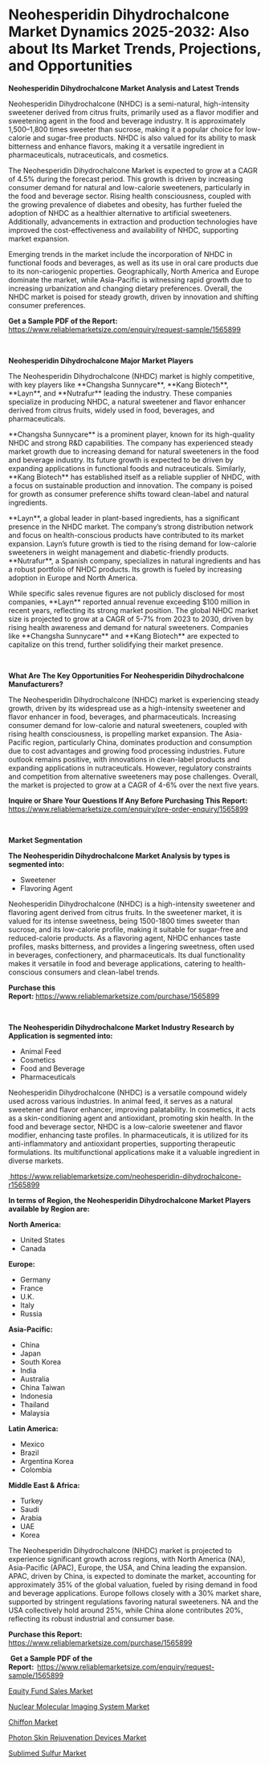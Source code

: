 <p><h1>Neohesperidin Dihydrochalcone Market Dynamics 2025-2032: Also about Its Market Trends, Projections, and Opportunities</h1></p><p><strong>Neohesperidin Dihydrochalcone Market Analysis and Latest Trends</strong></p>
<p><p>Neohesperidin Dihydrochalcone (NHDC) is a semi-natural, high-intensity sweetener derived from citrus fruits, primarily used as a flavor modifier and sweetening agent in the food and beverage industry. It is approximately 1,500–1,800 times sweeter than sucrose, making it a popular choice for low-calorie and sugar-free products. NHDC is also valued for its ability to mask bitterness and enhance flavors, making it a versatile ingredient in pharmaceuticals, nutraceuticals, and cosmetics.</p><p>The Neohesperidin Dihydrochalcone Market is expected to grow at a CAGR of 4.5% during the forecast period. This growth is driven by increasing consumer demand for natural and low-calorie sweeteners, particularly in the food and beverage sector. Rising health consciousness, coupled with the growing prevalence of diabetes and obesity, has further fueled the adoption of NHDC as a healthier alternative to artificial sweeteners. Additionally, advancements in extraction and production technologies have improved the cost-effectiveness and availability of NHDC, supporting market expansion.</p><p>Emerging trends in the market include the incorporation of NHDC in functional foods and beverages, as well as its use in oral care products due to its non-cariogenic properties. Geographically, North America and Europe dominate the market, while Asia-Pacific is witnessing rapid growth due to increasing urbanization and changing dietary preferences. Overall, the NHDC market is poised for steady growth, driven by innovation and shifting consumer preferences.</p></p>
<p><strong>Get a Sample PDF of the Report:&nbsp;</strong> <a href="https://www.reliablemarketsize.com/enquiry/request-sample/1565899?utm_campaign=2015&utm_medium=2&utm_source=Github&utm_content=ia&utm_term=25012025&utm_id=neohesperidin-dihydrochalcone">https://www.reliablemarketsize.com/enquiry/request-sample/1565899</a></p>
<p>&nbsp;</p>
<p><strong>Neohesperidin Dihydrochalcone Major Market Players</strong></p>
<p><p>The Neohesperidin Dihydrochalcone (NHDC) market is highly competitive, with key players like **Changsha Sunnycare**, **Kang Biotech**, **Layn**, and **Nutrafur** leading the industry. These companies specialize in producing NHDC, a natural sweetener and flavor enhancer derived from citrus fruits, widely used in food, beverages, and pharmaceuticals.</p><p>**Changsha Sunnycare** is a prominent player, known for its high-quality NHDC and strong R&D capabilities. The company has experienced steady market growth due to increasing demand for natural sweeteners in the food and beverage industry. Its future growth is expected to be driven by expanding applications in functional foods and nutraceuticals. Similarly, **Kang Biotech** has established itself as a reliable supplier of NHDC, with a focus on sustainable production and innovation. The company is poised for growth as consumer preference shifts toward clean-label and natural ingredients.</p><p>**Layn**, a global leader in plant-based ingredients, has a significant presence in the NHDC market. The company’s strong distribution network and focus on health-conscious products have contributed to its market expansion. Layn’s future growth is tied to the rising demand for low-calorie sweeteners in weight management and diabetic-friendly products. **Nutrafur**, a Spanish company, specializes in natural ingredients and has a robust portfolio of NHDC products. Its growth is fueled by increasing adoption in Europe and North America.</p><p>While specific sales revenue figures are not publicly disclosed for most companies, **Layn** reported annual revenue exceeding $100 million in recent years, reflecting its strong market position. The global NHDC market size is projected to grow at a CAGR of 5-7% from 2023 to 2030, driven by rising health awareness and demand for natural sweeteners. Companies like **Changsha Sunnycare** and **Kang Biotech** are expected to capitalize on this trend, further solidifying their market presence.</p></p>
<p>&nbsp;</p>
<p><strong>What Are The Key Opportunities For Neohesperidin Dihydrochalcone Manufacturers?</strong></p>
<p><p>The Neohesperidin Dihydrochalcone (NHDC) market is experiencing steady growth, driven by its widespread use as a high-intensity sweetener and flavor enhancer in food, beverages, and pharmaceuticals. Increasing consumer demand for low-calorie and natural sweeteners, coupled with rising health consciousness, is propelling market expansion. The Asia-Pacific region, particularly China, dominates production and consumption due to cost advantages and growing food processing industries. Future outlook remains positive, with innovations in clean-label products and expanding applications in nutraceuticals. However, regulatory constraints and competition from alternative sweeteners may pose challenges. Overall, the market is projected to grow at a CAGR of 4-6% over the next five years.</p></p>
<p><strong>Inquire or Share Your Questions If Any Before Purchasing This Report:</strong> <a href="https://www.reliablemarketsize.com/enquiry/pre-order-enquiry/1565899?utm_campaign=2015&utm_medium=2&utm_source=Github&utm_content=ia&utm_term=25012025&utm_id=neohesperidin-dihydrochalcone">https://www.reliablemarketsize.com/enquiry/pre-order-enquiry/1565899</a></p>
<p>&nbsp;</p>
<p><strong>Market Segmentation</strong></p>
<p><strong>The Neohesperidin Dihydrochalcone Market Analysis by types is segmented into:</strong></p>
<p><ul><li>Sweetener</li><li>Flavoring Agent</li></ul></p>
<p><p>Neohesperidin Dihydrochalcone (NHDC) is a high-intensity sweetener and flavoring agent derived from citrus fruits. In the sweetener market, it is valued for its intense sweetness, being 1500-1800 times sweeter than sucrose, and its low-calorie profile, making it suitable for sugar-free and reduced-calorie products. As a flavoring agent, NHDC enhances taste profiles, masks bitterness, and provides a lingering sweetness, often used in beverages, confectionery, and pharmaceuticals. Its dual functionality makes it versatile in food and beverage applications, catering to health-conscious consumers and clean-label trends.</p></p>
<p><strong>Purchase this Report:&nbsp;</strong><a href="https://www.reliablemarketsize.com/purchase/1565899?utm_campaign=2015&utm_medium=2&utm_source=Github&utm_content=ia&utm_term=25012025&utm_id=neohesperidin-dihydrochalcone">https://www.reliablemarketsize.com/purchase/1565899</a></p>
<p>&nbsp;</p>
<p><strong>The Neohesperidin Dihydrochalcone Market Industry Research by Application is segmented into:</strong></p>
<p><ul><li>Animal Feed</li><li>Cosmetics</li><li>Food and Beverage</li><li>Pharmaceuticals</li></ul></p>
<p><p>Neohesperidin Dihydrochalcone (NHDC) is a versatile compound widely used across various industries. In animal feed, it serves as a natural sweetener and flavor enhancer, improving palatability. In cosmetics, it acts as a skin-conditioning agent and antioxidant, promoting skin health. In the food and beverage sector, NHDC is a low-calorie sweetener and flavor modifier, enhancing taste profiles. In pharmaceuticals, it is utilized for its anti-inflammatory and antioxidant properties, supporting therapeutic formulations. Its multifunctional applications make it a valuable ingredient in diverse markets.</p></p>
<p><a href="https://www.reliablemarketsize.com/neohesperidin-dihydrochalcone-r1565899?utm_campaign=2015&utm_medium=2&utm_source=Github&utm_content=ia&utm_term=25012025&utm_id=neohesperidin-dihydrochalcone">&nbsp;https://www.reliablemarketsize.com/neohesperidin-dihydrochalcone-r1565899</a></p>
<p><strong>In terms of Region, the Neohesperidin Dihydrochalcone Market Players available by Region are:</strong></p>
<p>
    <p> <strong> North America: </strong>
        <ul>
            <li>United States</li>
            <li>Canada</li>
        </ul>
        </p> 
    <p> <strong> Europe: </strong>
        <ul>
            <li>Germany</li>
            <li>France</li>
            <li>U.K.</li>
            <li>Italy</li>
            <li>Russia</li>
        </ul>
        </p> 
    <p> <strong> Asia-Pacific: </strong>
        <ul>
            <li>China</li>
            <li>Japan</li>
            <li>South Korea</li>
            <li>India</li>
            <li>Australia</li>
            <li>China Taiwan</li>
            <li>Indonesia</li>
            <li>Thailand</li>
            <li>Malaysia</li>
        </ul>
        </p> 
    <p> <strong> Latin America: </strong>
        <ul>
            <li>Mexico</li>
            <li>Brazil</li>
            <li>Argentina Korea</li>
            <li>Colombia</li>
        </ul>
        </p> 
    <p> <strong> Middle East & Africa: </strong>
        <ul>
            <li>Turkey</li>
            <li>Saudi</li>
            <li>Arabia</li>
            <li>UAE</li>
            <li>Korea</li>
        </ul>
    </p>
    </p>
<p><p>The Neohesperidin Dihydrochalcone (NHDC) market is projected to experience significant growth across regions, with North America (NA), Asia-Pacific (APAC), Europe, the USA, and China leading the expansion. APAC, driven by China, is expected to dominate the market, accounting for approximately 35% of the global valuation, fueled by rising demand in food and beverage applications. Europe follows closely with a 30% market share, supported by stringent regulations favoring natural sweeteners. NA and the USA collectively hold around 25%, while China alone contributes 20%, reflecting its robust industrial and consumer base.</p></p>
<p><strong>Purchase this Report: </strong><a href="https://www.reliablemarketsize.com/purchase/1565899?utm_campaign=2015&utm_medium=2&utm_source=Github&utm_content=ia&utm_term=25012025&utm_id=neohesperidin-dihydrochalcone">https://www.reliablemarketsize.com/purchase/1565899</a></p>
<p>&nbsp;<strong>Get a Sample PDF of the Report:&nbsp;&nbsp;</strong><a href="https://www.reliablemarketsize.com/enquiry/request-sample/1565899?utm_campaign=2015&utm_medium=2&utm_source=Github&utm_content=ia&utm_term=25012025&utm_id=neohesperidin-dihydrochalcone">https://www.reliablemarketsize.com/enquiry/request-sample/1565899</a></p>
<p><strong></strong></p>
<p><p><a href="https://www.linkedin.com/pulse/equity-fund-salesmarkets-10-cagr-analysis-projecting-lmzsc?utm_campaign=2015&utm_medium=2&utm_source=Github&utm_content=ia&utm_term=25012025&utm_id=neohesperidin-dihydrochalcone">Equity Fund Sales Market</a></p><p><a href="https://www.linkedin.com/pulse/nuclear-molecular-imaging-system-market-size-forecast-from-2025-z4qdc?utm_campaign=2015&utm_medium=2&utm_source=Github&utm_content=ia&utm_term=25012025&utm_id=neohesperidin-dihydrochalcone">Nuclear Molecular Imaging System Market</a></p><p><a href="https://github.com/delindacallegari68/Market-Research-Report-List-1/blob/main/chiffon-market.md?utm_campaign=2015&utm_medium=2&utm_source=Github&utm_content=ia&utm_term=25012025&utm_id=neohesperidin-dihydrochalcone">Chiffon Market</a></p><p><a href="https://www.linkedin.com/pulse/future-photon-skin-rejuvenation-devices-market-global-forecast-innxf?utm_campaign=2015&utm_medium=2&utm_source=Github&utm_content=ia&utm_term=25012025&utm_id=neohesperidin-dihydrochalcone">Photon Skin Rejuvenation Devices Market</a></p><p><a href="https://github.com/santosh758595/Market-Research-Report-List-6/blob/main/sublimed-sulfur-market.md?utm_campaign=2015&utm_medium=2&utm_source=Github&utm_content=ia&utm_term=25012025&utm_id=neohesperidin-dihydrochalcone">Sublimed Sulfur Market</a></p></p>